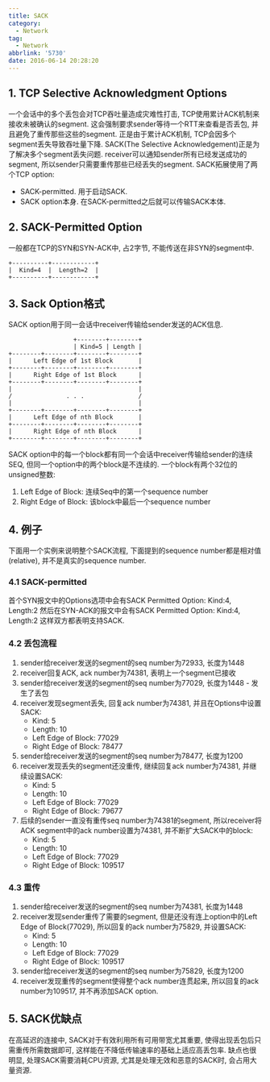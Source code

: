 ```yaml
---
title: SACK
category:
  - Network
tag:
  - Network
abbrlink: '5730'
date: 2016-06-14 20:28:20
---
```


## 1. TCP Selective Acknowledgment Options
一个会话中的多个丢包会对TCP吞吐量造成灾难性打击, TCP使用累计ACK机制来接收未被确认的segment. 这会强制要求sender等待一个RTT来查看是否丢包, 并且避免了重传那些这些的segment. 正是由于累计ACK机制, TCP会因多个segment丢失导致吞吐量下降.
SACK(The Selective Acknowledgement)正是为了解决多个segment丢失问题. receiver可以通知sender所有已经发送成功的segment, 所以sender只需要重传那些已经丢失的segment.
SACK拓展使用了两个TCP option:
* SACK-permitted. 用于启动SACK.
* SACK option本身. 在SACK-permitted之后就可以传输SACK本体.


## 2. SACK-Permitted Option
一般都在TCP的SYN和SYN-ACK中, 占2字节, 不能传送在非SYN的segment中.
```null
+----------+------------+
|  Kind=4  |  Length=2  |
+----------+------------+
```


## 3. Sack Option格式
SACK option用于同一会话中receiver传输给sender发送的ACK信息.

```null
                  +--------+--------+
                  | Kind=5 | Length |
+--------+--------+--------+--------+
|      Left Edge of 1st Block       |
+--------+--------+--------+--------+
|      Right Edge of 1st Block      |
+--------+--------+--------+--------+
|                                   |
/               . . .               /
|                                   |
+--------+--------+--------+--------+
|      Left Edge of nth Block       |
+--------+--------+--------+--------+
|      Right Edge of nth Block      |
+--------+--------+--------+--------+
```
SACK option中的每一个block都有同一个会话中receiver传输给sender的连续SEQ, 但同一个option中的两个block是不连续的. 一个block有两个32位的unsigned整数:
1. Left Edge of Block: 连续Seq中的第一个sequence number
2. Right Edge of Block: 该block中最后一个sequence number


## 4. 例子
下面用一个实例来说明整个SACK流程, 下面提到的sequence number都是相对值(relative), 并不是真实的sequence number.

### 4.1 SACK-permitted
首个SYN报文中的Options选项中会有SACK Permitted Option: Kind:4, Length:2
然后在SYN-ACK的报文中会有SACK Permitted Option: Kind:4, Length:2
这样双方都表明支持SACK.

### 4.2 丢包流程
1. sender给receiver发送的segment的seq number为72933, 长度为1448
2. receiver回复ACK, ack number为74381, 表明上一个segment已接收
3. sender给receiver发送的segment的seq number为77029, 长度为1448 - 发生了丢包
4. receiver发现segment丢失, 回复ack number为74381, 并且在Options中设置SACK:
    * Kind: 5
    * Length: 10
    * Left Edge of Block: 77029
    * Right Edge of Block: 78477
5. sender给receiver发送的segment的seq number为78477, 长度为1200
6. receiver发现丢失的segment还没重传, 继续回复ack number为74381, 并继续设置SACK:
    * Kind: 5
    * Length: 10
    * Left Edge of Block: 77029
    * Right Edge of Block: 79677
7. 后续的sender一直没有重传seq number为74381的segment, 所以receiver将ACK segment中的ack number设置为74381, 并不断扩大SACK中的block:
    * Kind: 5
    * Length: 10
    * Left Edge of Block: 77029
    * Right Edge of Block: 109517

### 4.3 重传
1. sender给receiver发送的segment的seq number为74381, 长度为1448
2. receiver发现sender重传了需要的segment, 但是还没有连上option中的Left Edge of Block(77029), 所以回复的ack number为75829, 并设置SACK:
    * Kind: 5
    * Length: 10
    * Left Edge of Block: 77029
    * Right Edge of Block: 109517
3. sender给receiver发送的segment的seq number为75829, 长度为1200
4. receiver发现重传的segment使得整个ack number连贯起来, 所以回复的ack number为109517, 并不再添加SACK option.


## 5. SACK优缺点
在高延迟的连接中, SACK对于有效利用所有可用带宽尤其重要, 使得出现丢包后只需重传所需数据即可, 这样能在不降低传输速率的基础上适应高丢包率.
缺点也很明显, 处理SACK需要消耗CPU资源, 尤其是处理无效和恶意的SACK时, 会占用大量资源.